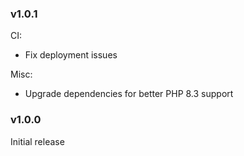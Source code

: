### v1.0.1
CI:
- Fix deployment issues

Misc:
- Upgrade dependencies for better PHP 8.3 support

### v1.0.0
Initial release
